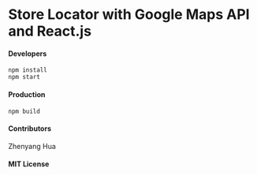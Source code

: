 # Store Locator with Google Maps API and React.js

#### Developers
```
npm install
npm start
```

#### Production
```
npm build
```

#### Contributors
Zhenyang Hua

#### MIT License